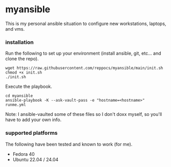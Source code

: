 # myansible
This is my personal ansible situation to configure new workstations, laptops, and vms.

### installation
Run the following to set up your environment (install ansible, git, etc... and clone the repo).

```
wget https://raw.githubusercontent.com/reppocs/myansible/main/init.sh
chmod +x init.sh
./init.sh
```
Execute the playbook.

```
cd myansible
ansible-playbook -K --ask-vault-pass -e "hostname=<hostname>" runme.yml
```

Note: I ansible-vaulted some of these files so I don't doxx myself, so you'll have to add your own info.

### supported platforms

The following have been tested and known to work (for me).

* Fedora 40
* Ubuntu 22.04 / 24.04